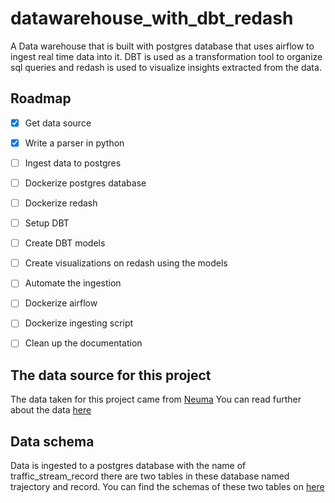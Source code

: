 # datawarehouse_with_dbt_redash
A Data warehouse that is built with postgres database that uses airflow to ingest real time data into it. DBT is used as a transformation tool to organize sql queries and redash is used to visualize insights extracted from the data.

## Roadmap
- [x] Get data source
- [x] Write a parser in python
- [ ] Ingest data to postgres
- [ ] Dockerize postgres database
- [ ] Dockerize redash
- [ ] Setup DBT
- [ ] Create DBT models
- [ ] Create visualizations on redash using the models
- [ ] Automate the ingestion
- [ ] Dockerize airflow
- [ ] Dockerize ingesting script
- [ ] Clean up the documentation


## The data source for this project 
The data taken for this project came from [Neuma](https://open-traffic.epfl.ch/) 
You can read further about the data [here](data/README.md)

## Data schema
Data is ingested to a postgres database with the name of traffic_stream_record
there are two tables in these database named trajectory and record. You can find the schemas of these two tables on [here](https://dbdiagram.io/d/traffic_stream_record-65253c0bffbf5169f066488a)